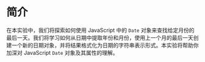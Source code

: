 # 简介

在本实验中，我们将探索如何使用 JavaScript 中的 `Date` 对象来查找给定月份的最后一天。我们将学习如何从日期中提取年份和月份，使用上一个月的最后一天创建一个新的日期对象，并将结果格式化为日期的字符串表示形式。本实验将帮助你加深对 JavaScript `Date` 对象及其属性的理解。
